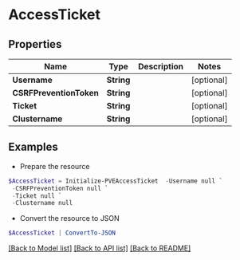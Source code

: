 # AccessTicket
## Properties

Name | Type | Description | Notes
------------ | ------------- | ------------- | -------------
**Username** | **String** |  | [optional] 
**CSRFPreventionToken** | **String** |  | [optional] 
**Ticket** | **String** |  | [optional] 
**Clustername** | **String** |  | [optional] 

## Examples

- Prepare the resource
```powershell
$AccessTicket = Initialize-PVEAccessTicket  -Username null `
 -CSRFPreventionToken null `
 -Ticket null `
 -Clustername null
```

- Convert the resource to JSON
```powershell
$AccessTicket | ConvertTo-JSON
```

[[Back to Model list]](../README.md#documentation-for-models) [[Back to API list]](../README.md#documentation-for-api-endpoints) [[Back to README]](../README.md)

